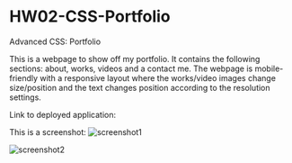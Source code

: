 # HW02-CSS-Portfolio

Advanced CSS: Portfolio

This is a webpage to show off my portfolio. It contains the following sections: about, works, videos and a contact me. The webpage is mobile-friendly with a responsive layout where the works/video images change size/position and the text changes position according to the resolution settings.

Link to deployed application:

This is a screenshot:
![screenshot1](https://user-images.githubusercontent.com/58293386/156590808-dba7cf62-c1a6-424d-aa36-41729d8ee786.png)


![screenshot2](https://user-images.githubusercontent.com/58293386/156590872-a2352098-8d39-494a-bbc6-4c11c58304c7.png)
